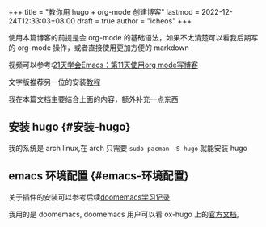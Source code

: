 +++
title = "教你用 hugo + org-mode 创建博客"
lastmod = 2022-12-24T12:33:03+08:00
draft = true
author = "icheos"
+++

使用本篇博客的前提是会 org-mode 的基础语法，如果不太清楚可以看我后期写的 org-mode 操作，或者直接使用更加方便的 markdown

视频可以参考:[21天学会Emacs：第11天使用org mode写博客](https://www.bilibili.com/video/BV1ZR4y1X7D7/?spm_id_from=333.999.0.0)

文字版推荐另一位的安装[教程](https://blog.jiayuanzhang.com/post/blog-with-ox-hugo/)

我在本篇文档主要结合上面的内容，额外补充一点东西


## 安装 hugo {#安装-hugo}

我的系统是 arch linux,在 arch 只需要 `sudo pacman -S hugo` 就能安装 hugo


## emacs 环境配置 {#emacs-环境配置}

关于插件的安装可以参考后续[doomemacs学习记录](<doomemacs 学习记录.md>)

我用的是 doomemacs, doomemacs 用户可以看 ox-hugo 上的[官方文档](https://ox-hugo.scripter.co),
